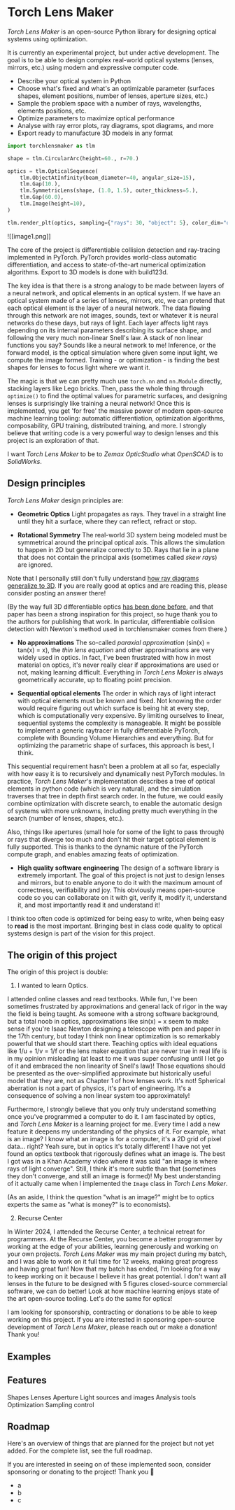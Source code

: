 # Torch Lens Maker

*Torch Lens Maker* is an open-source Python library for designing optical systems using optimization.

It is currently an experimental project, but under active development. The goal is to be able to design complex real-world optical systems (lenses, mirrors, etc.) using modern and expressive computer code.

* Describe your optical system in Python
* Choose what's fixed and what's an optimizable parameter (surfaces shapes, element positions, number of lenses, aperture sizes, etc.)
* Sample the problem space with a number of rays, wavelengths, elements positions, etc.
* Optimize parameters to maximize optical performance
* Analyse with ray error plots, ray diagrams, spot diagrams, and more
* Export ready to manufacture 3D models in any format

```python
import torchlensmaker as tlm

shape = tlm.CircularArc(height=60., r=70.)

optics = tlm.OpticalSequence(
    tlm.ObjectAtInfinity(beam_diameter=40, angular_size=15),
    tlm.Gap(10.),
    tlm.SymmetricLens(shape, (1.0, 1.5), outer_thickness=5.),
    tlm.Gap(60.0),
    tlm.Image(height=10),
)

tlm.render_plt(optics, sampling={"rays": 30, "object": 5}, color_dim="object")
```

![[image1.png]]

The core of the project is differentiable collision detection and ray-tracing implemented in PyTorch. PyTorch provides world-class automatic differentiation, and access to state-of-the-art numerical optimization algorithms. Export to 3D models is done with build123d.

The key idea is that there is a strong analogy to be made between layers of a neural network, and optical elements in an optical system. If we have an optical system made of a series of lenses, mirrors, etc, we can pretend that each optical element is the layer of a neural network. The data flowing through this network are not images, sounds, text or whatever it is neural networks do these days, but rays of light. Each layer affects light rays depending on its internal parameters describing its surface shape, and following the very much non-linear Snell's law. A stack of non linear functions you say? Sounds like a neural network to me! Inference, or the forward model, is the optical simulation where given some input light, we compute the image formed. Training - or optimization - is finding the best shapes for lenses to focus light where we want it.

The magic is that we can pretty much use `torch.nn` and `nn.Module` directly, stacking layers like Lego bricks. Then, pass the whole thing through `optimize()` to find the optimal values for parametric surfaces, and designing lenses is surprisingly like training a neural network! Once this is implemented, you get 'for free' the massive power of modern open-source machine learning tooling: automatic differentiation, optimization algorithms, composability, GPU training, distributed training, and more. I strongly believe that writing code is a very powerful way to design lenses and this project is an exploration of that.

I want *Torch Lens Maker* to be to *Zemax OpticStudio* what *OpenSCAD* is to *SolidWorks*.
## Design principles

*Torch Lens Maker* design principles are:

* **Geometric Optics**
Light propagates as rays. They travel in a straight line until they hit a surface, where they can reflect, refract or stop.

* **Rotational Symmetry**
The real-world 3D system being modeled must be symmetrical around the principal optical axis. This allows the simulation to happen in 2D but generalize correctly to 3D. Rays that lie in a plane that does not contain the principal axis (sometimes called *skew ray*s) are ignored. 

Note that I personally still don't fully understand [how ray diagrams generalize to 3D](https://physics.stackexchange.com/questions/836037/in-optics-how-do-2d-ray-diagrams-generalize-to-3d). If you are really good at optics and are reading this, please consider posting an answer there!

(By the way full 3D differentiable optics [has been done before](https://github.com/vccimaging/DiffOptics), and that paper has been a strong inspiration for this project, so huge thank you to the authors for publishing that work. In particular, differentiable collision detection with Newton's method used in torchlensmaker comes from there.)

* **No approximations**
The so-called *paraxial approximation* (sin(x) = tan(x) = x), the *thin lens equation* and other approximations are very widely used in optics. In fact, I've been frustrated with how in most material on optics, it's never really clear if approximations are used or not, making learning difficult. Everything in *Torch Lens Maker* is always geometrically accurate, up to floating point precision.

* **Sequential optical elements**
The order in which rays of light interact with optical elements must be known and fixed. Not knowing the order would require figuring out which surface is being hit at every step, which is computationally very expensive. By limiting ourselves to linear, sequential systems the complexity is manageable. It might be possible to implement a generic raytracer in fully differentiable PyTorch, complete with Bounding Volume Hierarchies and everything. But for optimizing the parametric shape of surfaces, this approach is best, I think.

This sequential requirement hasn't been a problem at all so far, especially with how easy it is to recursively and dynamically nest PyTorch modules. In practice, *Torch Lens Maker*'s implementation describes a tree of optical elements in python code (which is very natural), and the simulation traverses that tree in depth first search order. In the future, we could easily combine optimization with discrete search, to enable the automatic design of systems with more unknowns, including pretty much everything in the search (number of lenses, shapes, etc.).

Also, things like apertures (small hole for some of the light to pass through) or rays that diverge too much and don't hit their target optical element is fully supported. This is thanks to the dynamic nature of the PyTorch compute graph, and enables amazing feats of optimization.

* **High quality software engineering**
The design of a software library is extremely important. The goal of this project is not just to design lenses and mirrors, but to enable anyone to do it with the maximum amount of correctness, verifiability and joy. This obviously means open-source code so you can collaborate on it with git, verify it, modify it, understand it, and most importantly read it and understand it!

I think too often code is optimized for being easy to write, when being easy to **read** is the most important. Bringing best in class code quality to optical systems design is part of the vision for this project.

## The origin of this project

The origin of this project is double:

1. I wanted to learn Optics.

I attended online classes and read textbooks. While fun, I've been sometimes frustrated by approximations and general lack of rigor in the way the field is being taught. As someone with a strong software background, but a total noob in optics, approximations like sin(x) = x seem to make sense if you're Isaac Newton designing a telescope with pen and paper in the 17th century, but today I think non linear optimization is so remarkably powerful that we should start there. Teaching optics with ideal equations like 1/u + 1/v = 1/f or the lens maker equation that are never true in real life is in my opinion misleading (at least to me it was super confusing until I let go of it and embraced the non linearity of Snell's law)! Those equations should be presented as the over-simplified approximate but historically useful model that they are, not as Chapter 1 of how lenses work. It's not! Spherical aberration is not a part of physics, it's part of engineering. It's a consequence of solving a non linear system too approximately!

Furthermore, I strongly believe that you only truly understand something once you've programmed a computer to do it. I am fascinated by optics, and *Torch Lens Maker* is a learning project for me. Every time I add a new feature it deepens my understanding of the physics of it. For example, what is an image? I know what an image is for a computer, it's a 2D grid of pixel data... right? Yeah sure, but in optics it's totally different! I have not yet found an optics textbook that rigorously defines what an image is. The best I got was in a Khan Academy video where it was said "an image is where rays of light converge". Still, I think it's more subtle than that (sometimes they don't converge, and still an image is formed)! My best understanding of it actually came when I implemented the `Image` class in *Torch Lens Maker*.

(As an aside, I think the question "what is an image?" might be to optics experts the same as "what is money?" is to economists).

2. Recurse Center

In Winter 2024, I attended the Recurse Center, a technical retreat for programmers. At the Recurse Center, you become a better programmer by working at the edge of your abilities, learning generously and working on your own projects. *Torch Lens Maker* was my main project during my batch, and I was able to work on it full time for 12 weeks, making great progress and having great fun! Now that my batch has ended, I'm looking for a way to keep working on it because I believe it has great potential. I don't want all lenses in the future to be designed with 5 figures closed-source commercial software, we can do better! Look at how machine learning enjoys state of the art open-source tooling. Let's do the same for optics!

I am looking for sponsorship, contracting or donations to be able to keep working on this project. If you are interested in sponsoring open-source development of *Torch Lens Maker*, please reach out or make a donation! Thank you!

## Examples



## Features

Shapes
Lenses
Aperture
Light sources and images
Analysis tools
Optimization
Sampling control

## Roadmap

Here's an overview of things that are planned for the project but not yet added. For the complete list, see the full roadmap.

If you are interested in seeing on of these implemented soon, consider sponsoring or donating to the project! Thank you 🙏

- a
- b
- c
